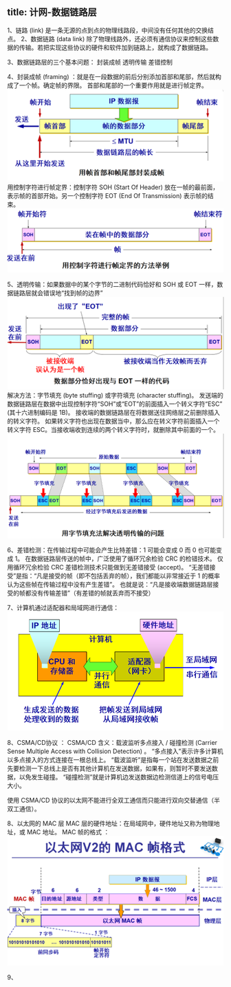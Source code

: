 title: 计网-数据链路层
---

1、链路 (link) 是一条无源的点到点的物理线路段，中间没有任何其他的交换结点。
2、数据链路 (data link) 除了物理线路外，还必须有通信协议来控制这些数据的传输。若把实现这些协议的硬件和软件加到链路上，就构成了数据链路。

3、数据链路层的三个基本问题：
封装成帧
透明传输
差错控制

4、封装成帧 (framing) ：就是在一段数据的前后分别添加首部和尾部，然后就构成了一个帧。确定帧的界限。
首部和尾部的一个重要作用就是进行帧定界。 
![Image text](https://github.com/Tingzi123/blog/blob/master/_posts/picture/netlink1.png?raw=true)
用控制字符进行帧定界：控制字符 SOH (Start Of Header) 放在一帧的最前面，表示帧的首部开始。另一个控制字符 EOT (End Of Transmission) 表示帧的结束。
![Image text](https://github.com/Tingzi123/blog/blob/master/_posts/picture/netlink2.png?raw=true)

5、透明传输：如果数据中的某个字节的二进制代码恰好和 SOH 或 EOT 一样，数据链路层就会错误地“找到帧的边界”
![Image text](https://github.com/Tingzi123/blog/blob/master/_posts/picture/netlink3.png?raw=true)
解决方法：字节填充 (byte stuffing) 或字符填充 (character stuffing)。
发送端的数据链路层在数据中出现控制字符“SOH”或“EOT”的前面插入一个转义字符“ESC” (其十六进制编码是 1B)。
接收端的数据链路层在将数据送往网络层之前删除插入的转义字符。
如果转义字符也出现在数据当中，那么应在转义字符前面插入一个转义字符 ESC。当接收端收到连续的两个转义字符时，就删除其中前面的一个。 
![Image text](https://github.com/Tingzi123/blog/blob/master/_posts/picture/netlink4.png?raw=true)

6、差错检测：在传输过程中可能会产生比特差错：1 可能会变成 0 而 0 也可能变成 1。
在数据链路层传送的帧中，广泛使用了循环冗余检验 CRC 的检错技术。
仅用循环冗余检验 CRC 差错检测技术只能做到无差错接受 (accept)。
“无差错接受”是指：“凡是接受的帧（即不包括丢弃的帧），我们都能以非常接近于 1 的概率认为这些帧在传输过程中没有产生差错”。
也就是说：“凡是接收端数据链路层接受的帧都没有传输差错”（有差错的帧就丢弃而不接受）

7、计算机通过适配器和局域网进行通信：
![Image text](https://github.com/Tingzi123/blog/blob/master/_posts/picture/netlink5.png?raw=true)

8、CSMA/CD协议 ：
CSMA/CD 含义：载波监听多点接入 / 碰撞检测  (Carrier Sense Multiple Access with Collision Detection) 。
“多点接入”表示许多计算机以多点接入的方式连接在一根总线上。
“载波监听”是指每一个站在发送数据之前先要检测一下总线上是否有其他计算机在发送数据，如果有，则暂时不要发送数据，以免发生碰撞。 
“碰撞检测”就是计算机边发送数据边检测信道上的信号电压大小。

使用 CSMA/CD 协议的以太网不能进行全双工通信而只能进行双向交替通信（半双工通信）。

8、以太网的 MAC 层
MAC 层的硬件地址：在局域网中，硬件地址又称为物理地址，或 MAC 地址。
MAC 帧的格式 ：![Image text](https://github.com/Tingzi123/blog/blob/master/_posts/picture/netlink6.png?raw=true)

9、

